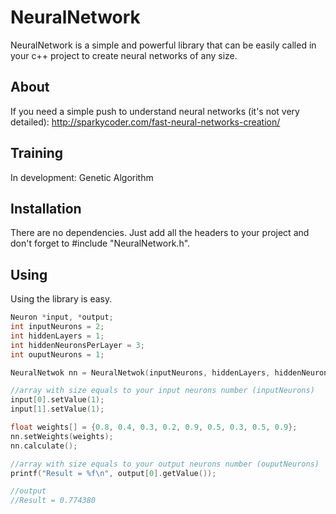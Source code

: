 # NeuralNetwork
NeuralNetwork is a simple and powerful library that can be easily called in your c++ project to create neural networks of any size.

## About

If you need a simple push to understand neural networks (it's not very detailed): http://sparkycoder.com/fast-neural-networks-creation/

## Training

In development: Genetic Algorithm

## Installation

There are no dependencies. Just add all the headers to your project and don't forget to #include "NeuralNetwork.h".

## Using

Using the library is easy.

```c
Neuron *input, *output;
int inputNeurons = 2;
int hiddenLayers = 1;
int hiddenNeuronsPerLayer = 3;
int ouputNeurons = 1;

NeuralNetwok nn = NeuralNetwok(inputNeurons, hiddenLayers, hiddenNeuronsPerLayer, ouputNeurons);

//array with size equals to your input neurons number (inputNeurons)
input[0].setValue(1);
input[1].setValue(1);

float weights[] = {0.8, 0.4, 0.3, 0.2, 0.9, 0.5, 0.3, 0.5, 0.9};
nn.setWeights(weights);
nn.calculate();

//array with size equals to your output neurons number (ouputNeurons)
printf("Result = %f\n", output[0].getValue());

//output
//Result = 0.774380
```
